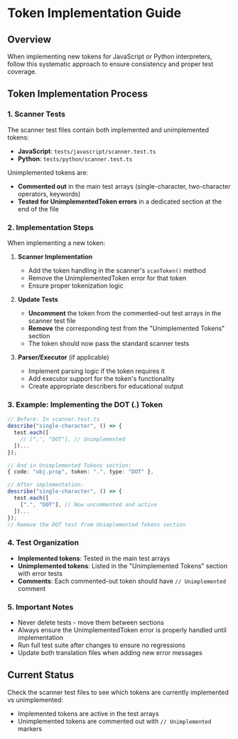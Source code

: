 # Token Implementation Guide

## Overview

When implementing new tokens for JavaScript or Python interpreters, follow this systematic approach to ensure consistency and proper test coverage.

## Token Implementation Process

### 1. Scanner Tests

The scanner test files contain both implemented and unimplemented tokens:

- **JavaScript**: `tests/javascript/scanner.test.ts`
- **Python**: `tests/python/scanner.test.ts`

Unimplemented tokens are:

- **Commented out** in the main test arrays (single-character, two-character operators, keywords)
- **Tested for UnimplementedToken errors** in a dedicated section at the end of the file

### 2. Implementation Steps

When implementing a new token:

1. **Scanner Implementation**
   - Add the token handling in the scanner's `scanToken()` method
   - Remove the UnimplementedToken error for that token
   - Ensure proper tokenization logic

2. **Update Tests**
   - **Uncomment** the token from the commented-out test arrays in the scanner test file
   - **Remove** the corresponding test from the "Unimplemented Tokens" section
   - The token should now pass the standard scanner tests

3. **Parser/Executor** (if applicable)
   - Implement parsing logic if the token requires it
   - Add executor support for the token's functionality
   - Create appropriate describers for educational output

### 3. Example: Implementing the DOT (.) Token

```typescript
// Before: In scanner.test.ts
describe("single-character", () => {
  test.each([
    // [".', "DOT"], // Unimplemented
  ])...
});

// And in Unimplemented Tokens section:
{ code: "obj.prop", token: ".", type: "DOT" },

// After implementation:
describe("single-character", () => {
  test.each([
    [".", "DOT"], // Now uncommented and active
  ])...
});
// Remove the DOT test from Unimplemented Tokens section
```

### 4. Test Organization

- **Implemented tokens**: Tested in the main test arrays
- **Unimplemented tokens**: Listed in the "Unimplemented Tokens" section with error tests
- **Comments**: Each commented-out token should have `// Unimplemented` comment

### 5. Important Notes

- Never delete tests - move them between sections
- Always ensure the UnimplementedToken error is properly handled until implementation
- Run full test suite after changes to ensure no regressions
- Update both translation files when adding new error messages

## Current Status

Check the scanner test files to see which tokens are currently implemented vs unimplemented:

- Implemented tokens are active in the test arrays
- Unimplemented tokens are commented out with `// Unimplemented` markers
